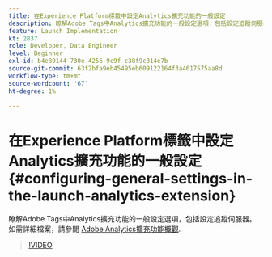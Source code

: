 ```yaml
---
title: 在Experience Platform標籤中設定Analytics擴充功能的一般設定
description: 瞭解Adobe Tags中Analytics擴充功能的一般設定選項，包括設定追蹤伺服器。
feature: Launch Implementation
kt: 2837
role: Developer, Data Engineer
level: Beginner
exl-id: b4e89144-730e-4256-9c9f-c38f9c814e7b
source-git-commit: 63f2bfa9eb45495eb609122164f3a4617575aa8d
workflow-type: tm+mt
source-wordcount: '67'
ht-degree: 1%

---
```


# 在Experience Platform標籤中設定Analytics擴充功能的一般設定 {#configuring-general-settings-in-the-launch-analytics-extension}

瞭解Adobe Tags中Analytics擴充功能的一般設定選項，包括設定追蹤伺服器。 如需詳細檔案，請參閱 [Adobe Analytics擴充功能概觀](https://experienceleague.adobe.com/docs/experience-platform/tags/extensions/client/analytics/overview.html?lang=zh-Hant).

>[!VIDEO](https://video.tv.adobe.com/v/27093/?quality=12&learn=on)

